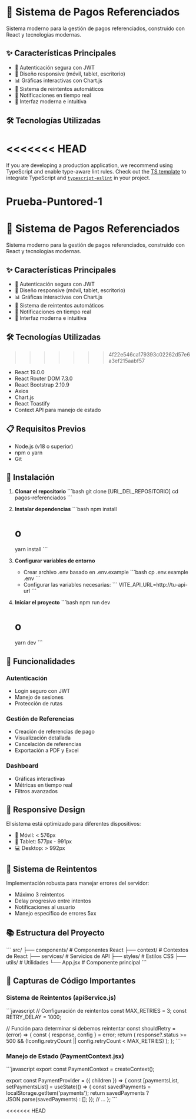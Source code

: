 # 🚀 Sistema de Pagos Referenciados

Sistema moderno para la gestión de pagos referenciados, construido con React y tecnologías modernas.

## ✨ Características Principales

- 🔐 Autenticación segura con JWT
- 📱 Diseño responsive (móvil, tablet, escritorio)
- 📊 Gráficas interactivas con Chart.js
- 🔄 Sistema de reintentos automáticos
- 📨 Notificaciones en tiempo real
- 🎨 Interfaz moderna e intuitiva

## 🛠️ Tecnologías Utilizadas

<<<<<<< HEAD
=======
If you are developing a production application, we recommend using TypeScript and enable type-aware lint rules. Check out the [TS template](https://github.com/vitejs/vite/tree/main/packages/create-vite/template-react-ts) to integrate TypeScript and [`typescript-eslint`](https://typescript-eslint.io) in your project.
# Prueba-Puntored-1

# 🚀 Sistema de Pagos Referenciados

Sistema moderno para la gestión de pagos referenciados, construido con React y tecnologías modernas.

## ✨ Características Principales

- 🔐 Autenticación segura con JWT
- 📱 Diseño responsive (móvil, tablet, escritorio)
- 📊 Gráficas interactivas con Chart.js
- 🔄 Sistema de reintentos automáticos
- 📨 Notificaciones en tiempo real
- 🎨 Interfaz moderna e intuitiva

## 🛠️ Tecnologías Utilizadas

>>>>>>> 4f22e546ca179393c02262d57e6a3ef215aabf57
- React 19.0.0
- React Router DOM 7.3.0
- React Bootstrap 2.10.9
- Axios
- Chart.js
- React Toastify
- Context API para manejo de estado

## 📋 Requisitos Previos

- Node.js (v18 o superior)
- npm o yarn
- Git

## 🚀 Instalación

1. **Clonar el repositorio**
   \`\`\`bash
   git clone [URL_DEL_REPOSITORIO]
   cd pagos-referenciados
   \`\`\`

2. **Instalar dependencias**
   \`\`\`bash
   npm install
   # o
   yarn install
   \`\`\`

3. **Configurar variables de entorno**
   - Crear archivo .env basado en .env.example
   \`\`\`bash
   cp .env.example .env
   \`\`\`
   - Configurar las variables necesarias:
   \`\`\`
   VITE_API_URL=http://tu-api-url
   \`\`\`

4. **Iniciar el proyecto**
   \`\`\`bash
   npm run dev
   # o
   yarn dev
   \`\`\`

## 🌟 Funcionalidades

### Autenticación
- Login seguro con JWT
- Manejo de sesiones
- Protección de rutas

### Gestión de Referencias
- Creación de referencias de pago
- Visualización detallada
- Cancelación de referencias
- Exportación a PDF y Excel

### Dashboard
- Gráficas interactivas
- Métricas en tiempo real
- Filtros avanzados

## 📱 Responsive Design

El sistema está optimizado para diferentes dispositivos:

- 📱 Móvil: < 576px
- 📱 Tablet: 577px - 991px
- 💻 Desktop: > 992px

## 🔄 Sistema de Reintentos

Implementación robusta para manejar errores del servidor:

- Máximo 3 reintentos
- Delay progresivo entre intentos
- Notificaciones al usuario
- Manejo específico de errores 5xx

## 📚 Estructura del Proyecto

\`\`\`
src/
├── components/     # Componentes React
├── context/       # Contextos de React
├── services/      # Servicios de API
├── styles/        # Estilos CSS
├── utils/         # Utilidades
└── App.jsx        # Componente principal
\`\`\`

## 📸 Capturas de Código Importantes

### Sistema de Reintentos (apiService.js)
\`\`\`javascript
// Configuración de reintentos
const MAX_RETRIES = 3;
const RETRY_DELAY = 1000;

// Función para determinar si debemos reintentar
const shouldRetry = (error) => {
  const { response, config } = error;
  return (
    response?.status >= 500 &&
    (!config.retryCount || config.retryCount < MAX_RETRIES)
  );
};
\`\`\`

### Manejo de Estado (PaymentContext.jsx)
\`\`\`javascript
export const PaymentContext = createContext();

export const PaymentProvider = ({ children }) => {
  const [paymentsList, setPaymentsList] = useState(() => {
    const savedPayments = localStorage.getItem('payments');
    return savedPayments ? JSON.parse(savedPayments) : [];
  });
  // ...
};
\`\`\`

<<<<<<< HEAD

